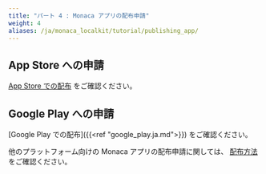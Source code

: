 ```yaml
---
title: "パート 4 : Monaca アプリの配布申請"
weight: 4
aliases: /ja/monaca_localkit/tutorial/publishing_app/
---
```


App Store への申請
------------------

[App Store での配布](/ja/products_guide/monaca_ide/deploy/appstore/) をご確認ください。

Google Play への申請
--------------------

[Google Play での配布]({{<ref "google_play.ja.md">}}) をご確認ください。

他のプラットフォーム向けの Monaca アプリの配布申請に関しては、
[配布方法](/ja/products_guide/monaca_ide/deploy/) をご確認ください。
